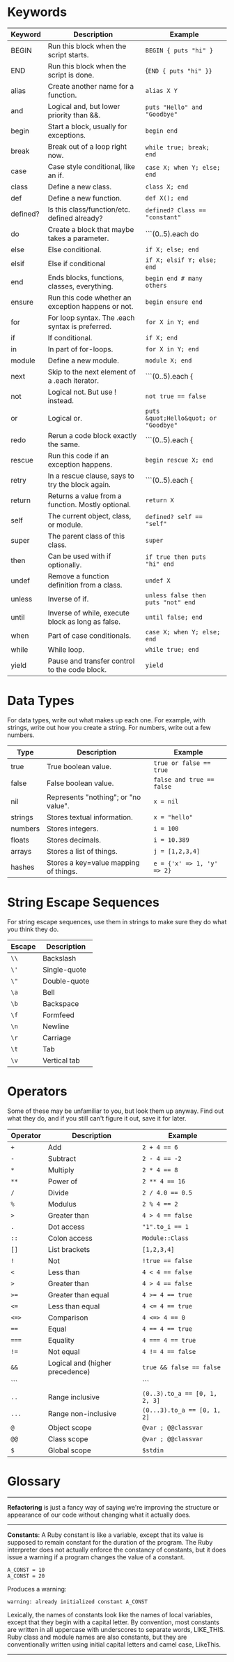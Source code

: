 # Keywords

| **Keyword** | **Description** | **Example** |
| --- | --- | --- |
| BEGIN | Run this block when the script starts. | ```BEGIN { puts "hi" }``` |
| END | Run this block when the script is done. | {```END { puts "hi" }}``` |
| alias | Create another name for a function. | ```alias X Y ``` |
| and | Logical and, but lower priority than &amp;&amp;. | ```puts "Hello" and "Goodbye"``` |
| begin | Start a block, usually for exceptions. | ```begin end``` |
| break | Break out of a loop right now. | ```while true; break; end``` |
| case | Case style conditional, like an if. | ```case X; when Y; else; end``` |
| class | Define a new class. | ```class X; end```|
| def | Define a new function. | ```def X(); end``` |
| defined? | Is this class/function/etc. defined already? | ```defined? Class == "constant"``` |
| do | Create a block that maybe takes a parameter. | ```(0..5).each do |x| puts x end``` |
| else | Else conditional. | ```if X; else; end``` |
| elsif | Else if conditional | ```if X; elsif Y; else; end``` |
| end | Ends blocks, functions, classes, everything. | ```begin end # many others``` |
| ensure | Run this code whether an exception happens or not. | ```begin ensure end```|
| for | For loop syntax. The .each syntax is preferred. | ```for X in Y; end``` |
| if | If conditional. | ```if X; end``` |
| in | In part of for-loops. | ```for X in Y; end``` |
| module | Define a new module. | ```module X; end``` |
| next | Skip to the next element of a .each iterator. | ```(0..5).each {|y| next }``` |
| not | Logical not. But use ! instead. | ```not true == false``` |
| or | Logical or. | ```puts &quot;Hello&quot; or "Goodbye"``` |
| redo | Rerun a code block exactly the same. | ```(0..5).each {|i| redo if i > 2}``` |
| rescue | Run this code if an exception happens. | ```begin rescue X; end``` |
| retry | In a rescue clause, says to try the block again. | ```(0..5).each {|i| retry if i > 2}``` |
| return | Returns a value from a function. Mostly optional. | ```return X``` |
| self | The current object, class, or module. | ```defined? self == "self"``` |
| super | The parent class of this class. | ```super``` |
| then | Can be used with if optionally. | ```if true then puts "hi" end``` |
| undef | Remove a function definition from a class. | ```undef X``` |
| unless | Inverse of if. | ```unless false then puts "not" end``` |
| until | Inverse of while, execute block as long as false. | ```until false; end``` |
| when | Part of case conditionals. | ```case X; when Y; else; end``` |
| while | While loop. | ```while true; end``` |
| yield | Pause and transfer control to the code block. | ```yield``` |


# Data Types

For data types, write out what makes up each one. For example, with strings, write out how you create a string. For numbers, write out a few numbers.

| **Type** | **Description** | **Example** |
| --- | --- | --- |
| true | True boolean value. | ```true or false == true``` |
| false | False boolean value. | ```false and true == false``` |
| nil | Represents "nothing"; or "no value". | ```x = nil``` |
| strings | Stores textual information. | ```x = "hello"``` |
| numbers | Stores integers. | ```i = 100``` |
| floats | Stores decimals. | ```i = 10.389``` |
| arrays | Stores a list of things. | ```j = [1,2,3,4]``` |
| hashes | Stores a key=value mapping of things. | ```e = {'x' => 1, 'y' => 2}``` |


# String Escape Sequences

For string escape sequences, use them in strings to make sure they do what you think they do.

| **Escape** | **Description** |
| --- | --- |
| ```\\``` | Backslash |
| ```\'``` | Single-quote |
| ```\"``` | Double-quote |
| ```\a``` | Bell |
| ```\b``` | Backspace |
| ```\f``` | Formfeed |
| ```\n``` | Newline |
| ```\r``` | Carriage |
| ```\t``` | Tab |
| ```\v``` | Vertical tab |


# Operators

Some of these may be unfamiliar to you, but look them up anyway. Find out what they do, and if you still can&#39;t figure it out, save it for later.

| **Operator** | **Description** | **Example** |
| --- | --- | --- |
| ```+``` | Add | ```2 + 4 == 6``` |
| ```-``` | Subtract | ```2 - 4 == -2``` |
| ```*``` | Multiply | ```2 * 4 == 8``` |
| ```**``` | Power of | ```2 ** 4 == 16``` |
| ```/``` | Divide | ```2 / 4.0 == 0.5``` |
| ```%``` | Modulus | ```2 % 4 == 2``` |
| ```>``` | Greater than | ```4 > 4 == false``` |
| ```.``` | Dot access | ```"1".to_i == 1``` |
| ```::``` | Colon access | ```Module::Class``` |
| ```[]``` | List brackets | ```[1,2,3,4]``` |
| ```!``` | Not | ```!true == false``` |
| ```<``` | Less than | ```4 < 4 == false``` |
| ```>``` | Greater than | ```4 > 4 == false``` |
| ```>=``` | Greater than equal | ```4 >= 4 == true``` |
| ```<=``` | Less than equal | ```4 <= 4 == true``` |
| ```<=>``` | Comparison | ```4 <=> 4 == 0``` |
| ```==``` | Equal | ```4 == 4 == true``` |
| ```===``` | Equality | ```4 === 4 == true``` |
| ```!=``` | Not equal | ```4 != 4 == false``` |
| ```&&``` | Logical and (higher precedence) | ```true && false == false``` |
| ```||``` | Logical or (higher precedence) | ```true || false == true``` |
| ```..``` | Range inclusive | ```(0..3).to_a == [0, 1, 2, 3]``` |
| ```...``` | Range non-inclusive | ```(0...3).to_a == [0, 1, 2]``` |
| ```@``` | Object scope | ```@var ; @@classvar``` |
| ```@@``` | Class scope | ```@var ; @@classvar``` |
| ```$``` | Global scope | ```$stdin```|

# Glossary

----
**Refactoring** is just a fancy way of saying we're improving the structure or appearance of our code without changing what it actually does.

----

**Constants**: A Ruby constant is like a variable, except that its value is supposed to remain constant for the duration of the program. The Ruby interpreter does not actually enforce the constancy of constants, but it does issue a warning if a program changes the value of a constant.
```
A_CONST = 10  
A_CONST = 20  
```
Produces a warning:
```
warning: already initialized constant A_CONST  
```
Lexically, the names of constants look like the names of local variables, except that they begin with a capital letter. By convention, most constants are written in all uppercase with underscores to separate words, LIKE_THIS. Ruby class and module names are also constants, but they are conventionally written using initial capital letters and camel case, LikeThis.

----